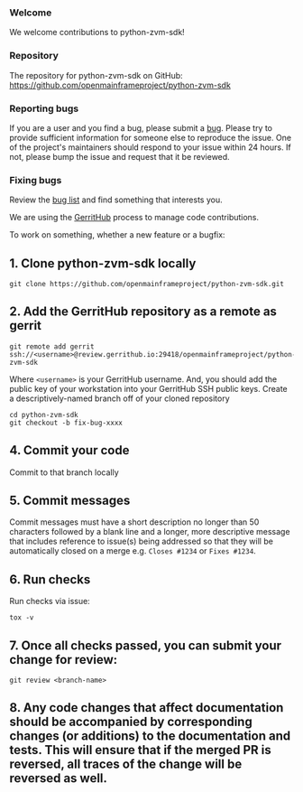 ### Welcome

We welcome contributions to python-zvm-sdk!


### Repository
The repository for python-zvm-sdk on GitHub:  
https://github.com/openmainframeproject/python-zvm-sdk

### Reporting bugs
If you are a user and you find a bug, please submit a [bug](https://bugs.launchpad.net/python-zvm-sdk). Please try to provide sufficient information for someone else to reproduce the issue. One of the project's maintainers should respond to your issue within 24 hours. If not, please bump the issue and request that it be reviewed.

### Fixing bugs
Review the [bug list](https://bugs.launchpad.net/python-zvm-sdk) and find something that interests you.

We are using the [GerritHub](https://review.gerrithub.io/) process to manage code contributions.

To work on something, whether a new feature or a bugfix:
  ## 1. Clone python-zvm-sdk locally
  ```
  git clone https://github.com/openmainframeproject/python-zvm-sdk.git
  ```
  ## 2. Add the GerritHub repository as a remote as gerrit
  ```
  git remote add gerrit ssh://<username>@review.gerrithub.io:29418/openmainframeproject/python-zvm-sdk
  ```
  Where ```<username>``` is your GerritHub username.
  And, you should add the public key of your workstation into your GerritHub SSH public keys.
  Create a descriptively-named branch off of your cloned repository
  ```
  cd python-zvm-sdk
  git checkout -b fix-bug-xxxx
  ```
  ## 4. Commit your code
  Commit to that branch locally
  
  ## 5. Commit messages
  Commit messages must have a short description no longer than 50 characters followed by a blank line and a longer, more descriptive message that includes reference to issue(s) being addressed so that they will be automatically closed on a merge e.g. ```Closes #1234``` or ```Fixes #1234```.
 ## 6. Run checks
  
  Run checks via issue:
  ```
  tox -v
  ```
 ## 7. Once all checks passed, you can submit your change for review:
  ```
  git review <branch-name>
  ```
##  8. Any code changes that affect documentation should be accompanied by corresponding changes (or additions) to the documentation and tests. This will ensure that if the merged PR is reversed, all traces of the change will be reversed as well.
